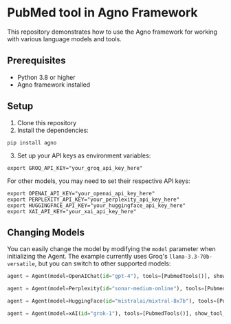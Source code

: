 # PubMed tool in Agno Framework

This repository demonstrates how to use the Agno framework for working with various language models and tools.

## Prerequisites

- Python 3.8 or higher
- Agno framework installed

## Setup

1. Clone this repository
2. Install the dependencies:

```
pip install agno
```

3. Set up your API keys as environment variables:

```
export GROQ_API_KEY="your_groq_api_key_here"
```

For other models, you may need to set their respective API keys:
```
export OPENAI_API_KEY="your_openai_api_key_here"
export PERPLEXITY_API_KEY="your_perplexity_api_key_here"
export HUGGINGFACE_API_KEY="your_huggingface_api_key_here"
export XAI_API_KEY="your_xai_api_key_here"
```

## Changing Models

You can easily change the model by modifying the `model` parameter when initializing the Agent. The example currently uses Groq's `llama-3.3-70b-versatile`, but you can switch to other supported models:

```python
agent = Agent(model=OpenAIChat(id="gpt-4"), tools=[PubmedTools()], show_tool_calls=True)

agent = Agent(model=Perplexity(id="sonar-medium-online"), tools=[PubmedTools()], show_tool_calls=True)

agent = Agent(model=HuggingFace(id="mistralai/mixtral-8x7b"), tools=[PubmedTools()], show_tool_calls=True)

agent = Agent(model=xAI(id="grok-1"), tools=[PubmedTools()], show_tool_calls=True)
```


